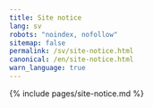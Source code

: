 ```yaml
---
title: Site notice
lang: sv
robots: "noindex, nofollow"
sitemap: false
permalink: /sv/site-notice.html
canonical: /en/site-notice.html
warn_language: true
---
```


{% include pages/site-notice.md %}
